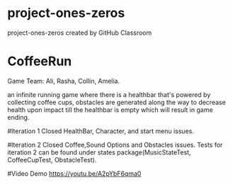 # project-ones-zeros
project-ones-zeros created by GitHub Classroom

# CoffeeRun
Game Team: Ali, Rasha, Collin, Amelia.

an infinite running game where there is a healthbar that's powered by collecting coffee cups, obstacles are generated along the way 
to decrease health upon impact till the healthbar is empty which will result in game ending.

#Iteration 1
Closed HealthBar, Character, and start menu issues.

#Iteration 2
Closed Coffee,Sound Options and Obstacles issues.
Tests for iteration 2 can be found under states package(MusicStateTest, CoffeeCupTest, ObstacleTest).


#Video Demo
https://youtu.be/A2pYbF6qma0
